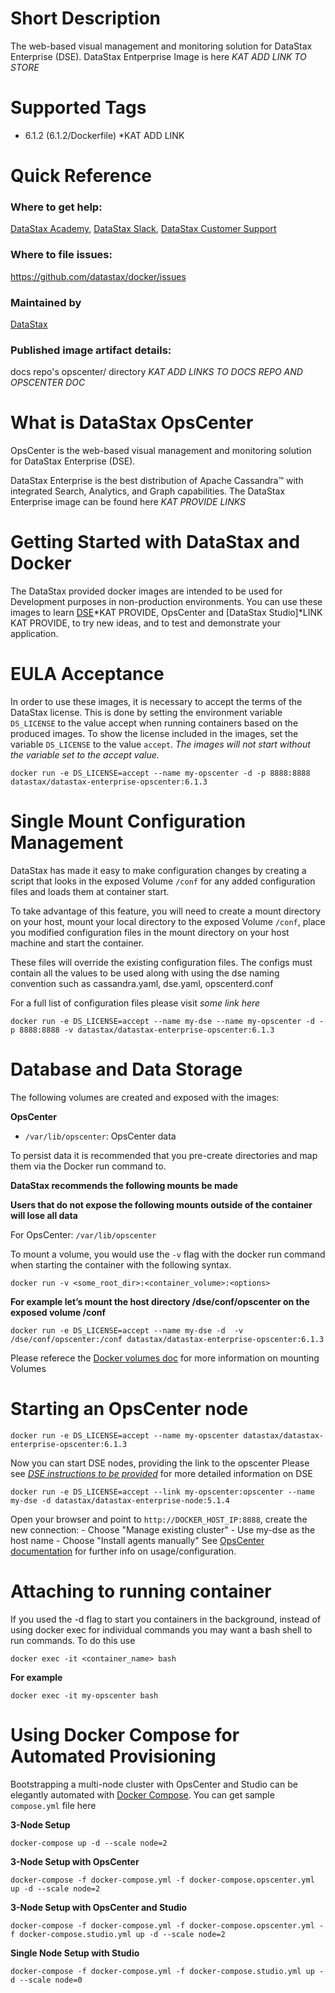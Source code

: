 # Short Description
The web-based visual management and monitoring solution for DataStax Enterprise (DSE). DataStax Entperprise Image is here *KAT ADD LINK TO STORE*

# Supported Tags
* 6.1.2 (6.1.2/Dockerfile) *KAT ADD  LINK

# Quick Reference 
### Where to get help:
[DataStax Academy](https://academy.datastax.com/), [DataStax Slack](https://academy.datastax.com/slack), [DataStax Customer Support](https://support.datastax.com)

### Where to file issues:
https://github.com/datastax/docker/issues

### Maintained by 
[DataStax](https://www.datastax.com/) 

### Published image artifact details:
docs repo's opscenter/ directory *KAT ADD LINKS TO DOCS REPO AND OPSCENTER DOC*

# What is DataStax OpsCenter

OpsCenter is the web-based visual management and monitoring solution for DataStax Enterprise (DSE). 

DataStax Enterprise is the best distribution of Apache Cassandra™ with integrated Search, Analytics, and Graph capabilities. The DataStax Enterprise image can be found here *KAT PROVIDE LINKS*

# Getting Started with DataStax and Docker

The DataStax provided docker images are intended to be used for Development purposes in non-production environments. You can use these images to learn [DSE](LINK)*KAT PROVIDE, OpsCenter and [DataStax Studio]*LINK KAT PROVIDE, to try new ideas, and to test and demonstrate your application.


# EULA Acceptance
In order to use these images, it is necessary to accept the terms of the DataStax license. This is done by setting the environment variable `DS_LICENSE` to the value accept when running containers based on the produced images. To show the license included in the images, set the variable `DS_LICENSE` to the value `accept`. *The images will not start without the variable set to the accept value.*

```
docker run -e DS_LICENSE=accept --name my-opscenter -d -p 8888:8888 datastax/datastax-enterprise-opscenter:6.1.3
```

# Single Mount Configuration Management

DataStax has made it easy to make configuration changes by creating a script that looks in the exposed Volume `/conf` for any added configuration files and loads them at container start. 

To take advantage of this feature, you will need to create a mount directory on your host, mount your local directory to the exposed Volume `/conf`, place you modified configuration files in the mount directory on your host machine and start the container. 

These files will override the existing configuration files.  The configs must contain all the values to be used along with using the dse naming convention such as cassandra.yaml, dse.yaml, opscenterd.conf 

For a full list of configuration files please visit *some link here*

```
docker run -e DS_LICENSE=accept --name my-dse --name my-opscenter -d -p 8888:8888 -v datastax/datastax-enterprise-opscenter:6.1.3
```

 # Database and Data Storage

The following volumes are created and exposed with the images:  

**OpsCenter**

* `/var/lib/opscenter`: OpsCenter data

To persist data it is recommended that you pre-create directories and map them via the Docker run command to.

**DataStax recommends the following mounts be made** 

**Users that do not expose the following mounts outside of the container will lose all data**

For OpsCenter: `/var/lib/opscenter`


To mount a volume, you would use the `-v` flag with the docker run command when starting the container with the following syntax.  

```
docker run -v <some_root_dir>:<container_volume>:<options>
```
**For example let’s mount the host directory /dse/conf/opscenter on the exposed volume /conf**

```
docker run -e DS_LICENSE=accept --name my-dse -d  -v /dse/conf/opscenter:/conf datastax/datastax-enterprise-opscenter:6.1.3
```

Please referece the [Docker volumes doc](https://docs.docker.com/engine/tutorials/dockervolumes/#mount-a-host-directory-as-a-data-volume) for more information on mounting Volumes


# Starting an OpsCenter node

```
docker run -e DS_LICENSE=accept --name my-opscenter datastax/datastax-enterprise-opscenter:6.1.3
```

Now you can start DSE nodes, providing the link to the opscenter Please see *[DSE instructions to be provided]()* for more detailed information on DSE

```
docker run -e DS_LICENSE=accept --link my-opscenter:opscenter --name my-dse -d datastax/datastax-enterprise-node:5.1.4
```

Open your browser and point to `http://DOCKER_HOST_IP:8888`, create the new connection: - Choose "Manage existing cluster" - Use my-dse as the host name - Choose "Install agents manually"
See [OpsCenter documentation](http://docs.datastax.com/en/opscenter/6.1/) for further info on usage/configuration.

# Attaching to running container

If you used the -d flag to start you containers in the background, instead of using docker exec for individual commands you may want a bash shell to run commands. To do this use 

```
docker exec -it <container_name> bash
```

**For example**

```
docker exec -it my-opscenter bash
```

# Using Docker Compose for Automated Provisioning

Bootstrapping a multi-node cluster with OpsCenter and Studio can be elegantly automated with [Docker Compose](https://docs.docker.com/compose/). You can get sample `compose.yml` file here<link to>

**3-Node Setup**

```
docker-compose up -d --scale node=2
```

**3-Node Setup with OpsCenter**

```
docker-compose -f docker-compose.yml -f docker-compose.opscenter.yml up -d --scale node=2
```

**3-Node Setup with OpsCenter and Studio**

```
docker-compose -f docker-compose.yml -f docker-compose.opscenter.yml -f docker-compose.studio.yml up -d --scale node=2
```

**Single Node Setup with Studio**

```
docker-compose -f docker-compose.yml -f docker-compose.studio.yml up -d --scale node=0
```
